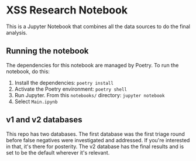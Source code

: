 # XSS Research Notebook

This is a Jupyter Notebook that combines all the data sources to do the final analysis.

## Running the notebook

The dependencies for this notebook are managed by Poetry. To run the notebook, do this:

1. Install the dependencies: `poetry install`
1. Activate the Poetry environment: `poetry shell`
1. Run Jupyter. From this `notebooks/` directory: `jupyter notebook`
1. Select `Main.ipynb`

## v1 and v2 databases

This repo has two databases. The first database was the first triage round before false negatives were investigated and addressed. If you're interested in that, it's there for posterity. The v2 database has the final results and is set to be the default wherever it's relevant.